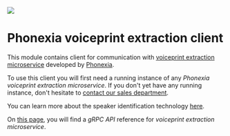 ![](https://www.phonexia.com/wp-content/uploads/phonexia-logo-transparent-500px.png)

# Phonexia voiceprint extraction client

This module contains client for communication with [voiceprint extraction microservice](https://hub.docker.com/repository/docker/phonexia/voiceprint-extraction/general) developed by [Phonexia](https://phonexia.com).

To use this client you will first need a running instance of any *Phonexia voiceprint extraction microservice*. If you don't yet have any running instance, don't hesitate to [contact our sales department](mailto:info@phonexia.com).

You can learn more about the speaker identification technology [here](https://docs.cloud.phonexia.com/docs/technologies/speaker-identification/).

On [this page](https://docs.cloud.phonexia.com/docs/products/speech-platform-4/grpc/api/phonexia/grpc/technologies/speaker_identification/v1/speaker_identification.proto#voiceprintextraction), you will find a *gRPC API* reference for *voiceprint extraction microservice*.